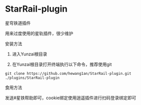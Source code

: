 # StarRail-plugin
星穹铁道插件

用来过度使用的星轨插件，很少维护

安装方法

1. 进入Yunzai根目录

2. 在Yunzai根目录打开终端执行以下命令，推荐使用git

```shell
git clone https://github.com/hewang1an/StarRail-plugin.git ./plugins/StarRail-plugin
```

食用方法

发送#星铁帮助即可，cookie绑定使用逍遥插件进行扫码登录绑定即可

